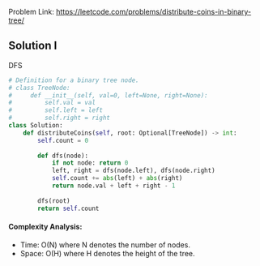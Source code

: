 Problem Link: https://leetcode.com/problems/distribute-coins-in-binary-tree/



## Solution I
DFS

```python
# Definition for a binary tree node.
# class TreeNode:
#     def __init__(self, val=0, left=None, right=None):
#         self.val = val
#         self.left = left
#         self.right = right
class Solution:
    def distributeCoins(self, root: Optional[TreeNode]) -> int:
        self.count = 0
        
        def dfs(node):
            if not node: return 0
            left, right = dfs(node.left), dfs(node.right)
            self.count += abs(left) + abs(right)
            return node.val + left + right - 1
        
        dfs(root)
        return self.count
```

#### Complexity Analysis:
- Time: O(N) where N denotes the number of nodes.
- Space: O(H) where H denotes the height of the tree.